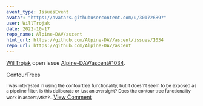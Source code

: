 ```yaml
---
event_type: IssuesEvent
avatar: "https://avatars.githubusercontent.com/u/30172689?"
user: WillTrojak
date: 2022-10-17
repo_name: Alpine-DAV/ascent
html_url: https://github.com/Alpine-DAV/ascent/issues/1034
repo_url: https://github.com/Alpine-DAV/ascent
---
```


<a href='https://github.com/WillTrojak' target='_blank'>WillTrojak</a> open issue <a href='https://github.com/Alpine-DAV/ascent/issues/1034' target='_blank'>Alpine-DAV/ascent#1034</a>.

<p>ContourTrees</p><small>I was interested in using the contourtree functionality, but it doesn't seem to be exposed as a pipeline filter. Is this deliberate or just an oversight? Does the contour tree functionality work in ascent/vtkh?...</small><a href='https://github.com/Alpine-DAV/ascent/issues/1034' target='_blank'>View Comment</a>